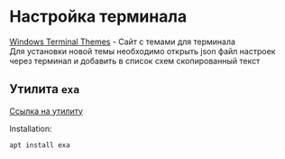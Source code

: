# Настройка терминала 

[Windows Terminal Themes](https://windowsterminalthemes.dev) - Сайт с темами для терминала  
Для установки новой темы необходимо открыть json файл настроек через терминал и добавить в список схем скопированный текст  

## Утилита `exa`

[Ссылка на утилиту](https://github.com/ogham/exa)  

Installation:  
```
apt install exa
```



